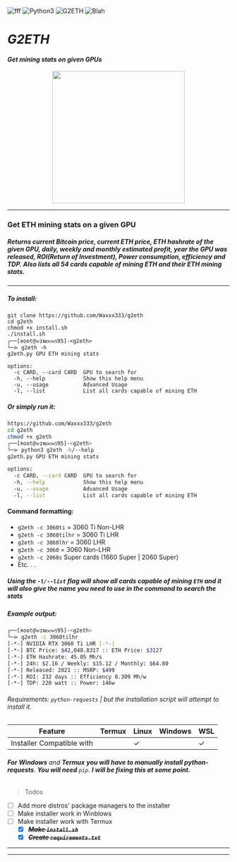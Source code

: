 ![fff](https://img.shields.io/badge/Python-Requests-ff69b4.svg)
![Python3](https://img.shields.io/badge/Python-ETH-orange.svg)
![G2ETH](https://img.shields.io/badge/Python-G2ETH-8300FF.svg)
![Blah](https://img.shields.io/badge/Python-RE-FF5100.svg)
# ***G2ETH***
#### ***Get mining stats on given GPUs***
<p align="center">
  <img width="300" height="300" src="https://imgur.com/KHidht1.png">
</p>
<!--
<p align="center">
  <img src="https://imgur.com/5KxT8pi.png" width="600" height="500">
</p><hr>-->
<hr>

### Get ETH mining stats on a given GPU
##### **Returns current Bitcoin price, current ***ETH*** price, ***ETH*** hashrate of the given GPU, daily, weekly and monthly estimated profit, year the GPU was released, ROI(Return of Investment), Power consumption, efficiency and TDP. Also lists all 54 cards capable of mining ***ETH*** and their ***ETH*** mining stats.**
<hr>

##### To install:
```shell
git clone https://github.com/Waxxx333/g2eth
cd g2eth
chmod +x install.sh
./install.sh
┌──[яoot@ᴡɪɴᴅᴏᴡꜱ95]-<g2eth>
└─⋗ g2eth -h
g2eth.py GPU ETH mining stats

options:
  -c CARD, --card CARD  GPU to search for
  -h, --help            Show this help menu
  -u, --usage           Advanced Usage
  -l, --list            List all cards capable of mining ETH

```
##### Or simply run it:
```bash
https://github.com/Waxxx333/g2eth
cd g2eth
chmod +x g2eth
┌──[яoot@ᴡɪɴᴅᴏᴡꜱ95]-<g2eth>
└─⋗ python3 g2eth -h/--help
g2eth.py GPU ETH mining stats

options:
  -c CARD, --card CARD  GPU to search for
  -h, --help            Show this help menu
  -u, --usage           Advanced Usage
  -l, --list            List all cards capable of mining ETH
```
#### Command formatting: 
 - `g2eth -c 3060ti` = 3060 Ti Non-LHR
 - `g2eth -c 3060tilhr` = 3060 Ti LHR 
 - `g2eth -c 3060lhr` = 3060 LHR 
 - `g2eth -c 3060` = 3060 Non-LHR 
 - `g2eth -c 2060s` Super cards (1660 Super | 2060 Super) 
 - Etc. . .
 ##### ***Using the*** `-l/--list` ***flag will show all cards capable of mining `ETH` and it will also give the name you need to use in the command to search the stats***

##### Example output:
```bash
┌──[яoot@ᴡɪɴᴅᴏᴡꜱ95]-<g2eth>
└─⋗ g2eth -c 3060tilhr
[-*-] NVIDIA RTX 3060 Ti LHR [-*-]
[-*-] BTC Price: $42,048.8317 :: ETH Price: $3127
[-*-] ETH Hashrate: 45.05 Mh/s
[-*-] 24h: $2.16 / Weekly: $15.12 / Monthly: $64.80
[-*-] Released: 2021 :: MSRP: $499
[-*-] ROI: 232 days :: Efficiency 0.309 Mh/w
[-*-] TDP: 220 watt :: Power: 146w
```
###### Requirements: `python-requests` | but the installation script will attempt to install it. 
|Feature            |Termux | Linux | Windows | WSL
|-------------------|-----|-------|---|------------|
| Installer Compatible with    |    |✓      |  |   ✓
###### **For** ***Windows*** and ***Termux*** **you will have to manually install python-requests**. **You will need** `pip`. **I will be fixing this at some point.**

> Todos
- [ ] Add more distros' package managers to the installer
- [ ] Make installer work in Winblows
- [ ] Make installer work with Termux
  - [x] <strike>***Make `install.sh`***</strike> 
  - [x] <strike>***Create `requirements.txt`***</strike>

<hr><hr>

